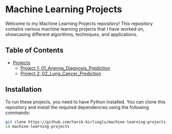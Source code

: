 # Machine Learning Projects

Welcome to my Machine Learning Projects repository! This repository contains various machine learning projects that I have worked on, showcasing different algorithms, techniques, and applications.

## Table of Contents
- [Projects](#projects)
  - [Project 1: 01_Anemia_Diagnosis_Prediction](#project-1-01-anemia-diagnosis-prediction)
  - [Project 2: 02_Lung_Cancer_Prediction](#project-2-02-lung-cancer-prediction)

## Installation
To run these projects, you need to have Python installed. You can clone this repository and install the required dependencies using the following commands:

```bash
git clone https://github.com/tarik-kirlioglu/machine-learning-projects.git
cd machine-learning-projects
```

